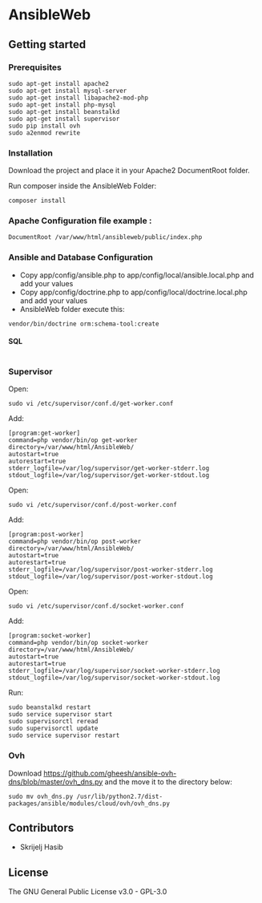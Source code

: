 # AnsibleWeb


## Getting started


### Prerequisites

```
sudo apt-get install apache2
sudo apt-get install mysql-server
sudo apt-get install libapache2-mod-php
sudo apt-get install php-mysql
sudo apt-get install beanstalkd
sudo apt-get install supervisor
sudo pip install ovh
sudo a2enmod rewrite
```

### Installation

Download the project and place it in your Apache2 DocumentRoot folder.

Run composer inside the AnsibleWeb Folder:
```
composer install
```

### Apache Configuration file example :

```
DocumentRoot /var/www/html/ansibleweb/public/index.php
```

### Ansible and Database Configuration

* Copy app/config/ansible.php to app/config/local/ansible.local.php and add your values
* Copy app/config/doctrine.php to app/config/local/doctrine.local.php and add your values
* AnsibleWeb folder execute this:
```
vendor/bin/doctrine orm:schema-tool:create
```


#### SQL

```

```


### Supervisor
Open:
```
sudo vi /etc/supervisor/conf.d/get-worker.conf
```
Add:
```
[program:get-worker]
command=php vendor/bin/op get-worker
directory=/var/www/html/AnsibleWeb/
autostart=true
autorestart=true
stderr_logfile=/var/log/supervisor/get-worker-stderr.log
stdout_logfile=/var/log/supervisor/get-worker-stdout.log
```
Open:
```
sudo vi /etc/supervisor/conf.d/post-worker.conf
```
Add:
```
[program:post-worker]
command=php vendor/bin/op post-worker
directory=/var/www/html/AnsibleWeb/
autostart=true
autorestart=true
stderr_logfile=/var/log/supervisor/post-worker-stderr.log
stdout_logfile=/var/log/supervisor/post-worker-stdout.log
```
Open:
```
sudo vi /etc/supervisor/conf.d/socket-worker.conf
```
Add:
```
[program:socket-worker]
command=php vendor/bin/op socket-worker
directory=/var/www/html/AnsibleWeb/
autostart=true
autorestart=true
stderr_logfile=/var/log/supervisor/socket-worker-stderr.log
stdout_logfile=/var/log/supervisor/socket-worker-stdout.log

```
Run:
```
sudo beanstalkd restart
sudo service supervisor start
sudo supervisorctl reread
sudo supervisorctl update
sudo service supervisor restart
```

### Ovh
Download https://github.com/gheesh/ansible-ovh-dns/blob/master/ovh_dns.py
and the move it to the directory below:
```
sudo mv ovh_dns.py /usr/lib/python2.7/dist-packages/ansible/modules/cloud/ovh/ovh_dns.py
```

## Contributors

* Skrijelj Hasib

## License
The GNU General Public License v3.0 - GPL-3.0
